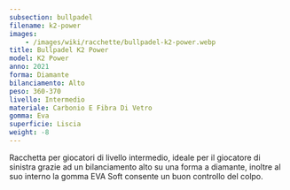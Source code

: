 ```yaml
---
subsection: bullpadel
filename: k2-power
images:
    - /images/wiki/racchette/bullpadel-k2-power.webp
title: Bullpadel K2 Power
model: K2 Power
anno: 2021
forma: Diamante
bilanciamento: Alto
peso: 360-370
livello: Intermedio
materiale: Carbonio E Fibra Di Vetro
gomma: Eva
superficie: Liscia
weight: -8
---
```

Racchetta per giocatori di livello intermedio, ideale per il giocatore di sinistra grazie ad un bilanciamento alto su una forma a diamante, inoltre al suo interno la gomma EVA Soft consente un buon controllo del colpo.